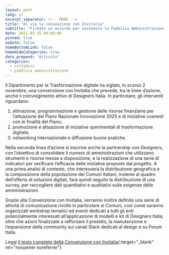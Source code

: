 ```yaml
---
layout: post
lang: it
excerpt_separator: <!-- MORE -->
title: "Al via la convenzione con Invitalia"
subtitle: "Firmato un accordo per sostenere la Pubblica Amministrazione nella transizione digitale"
date: 2021-03-25 09:00:00
pinned: true
nodate: false
homeBottomLink: false
homeHideCategories: true
date_prepend: "Articolo"
categories:
  - cittadini
  - pubblica amministrazione
---
```


<!-- MORE -->

Il Dipartimento per la Trasformazione digitale ha siglato, lo scorso 2 novembre, una convenzione con Invitalia che prevede, tra le linee d’azione, anche il coinvolgimento attivo di Designers Italia. In particolare, gli interventi riguardano:  

1. attivazione, programmazione e gestione delle risorse finanziarie per l’attuazione del Piano Nazionale Innovazione 2025 e di iniziative coerenti con le finalità del Piano;
2. promozione e attuazione di iniziative sperimentali di trasformazione digitale;
3. networking internazionale e diffusione buone pratiche.

Nella seconda linea d’azione si inscrive anche la partnership con Designers, con l’obiettivo di consolidare il numero di amministrazioni che utilizzano strumenti e risorse messe a disposizione, e la realizzazione di una serie di indicatori per verificare l’efficacia delle iniziative proposte dal progetto. A una prima analisi di contesto, che interesserà la distribuzione geografica e la composizione della popolazione dei Comuni italiani, insieme al quadro dell’offerta di soluzioni digitali, farà quindi seguito la distribuzione di una survey, per raccogliere dati quantitativi e qualitativi sulle esigenze delle amministrazioni.  

Grazie alla Convenzione con Invitalia, verranno inoltre definite una serie di attività di comunicazione rivolte in particolare ai Comuni, così come saranno organizzati workshop tematici ed eventi dedicati a tutti gli enti potenzialmente interessati all’applicazione di modelli e kit di Designers Italia, oltre che azioni finalizzate a rafforzare il presidio, la manutenzione e l’espansione della community sui canali Slack dedicati al design e su Forum Italia.  

Leggi [il testo completo della Convenzione con Invitalia](http://presidenza.governo.it/AmministrazioneTrasparente/BandiContratti/ProcedureAffidamentoInHouse/allegati/2020E050INV%20Convenzione%20DTD%20trasformazione%20digitale%20per%20firma%20digitale.pdf){:target="_blank" rel="noopener noreferrer"}
